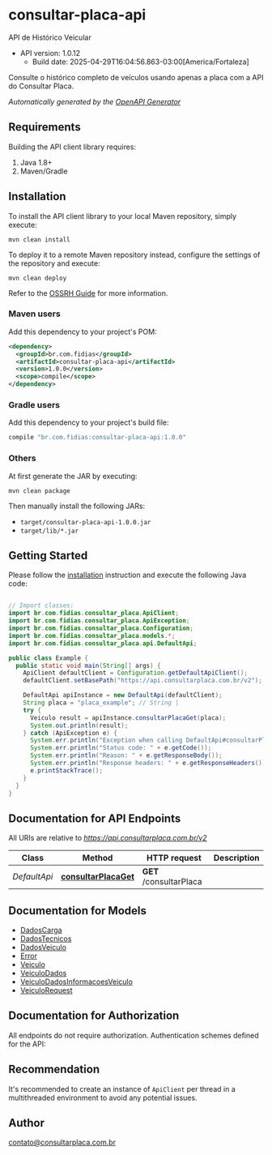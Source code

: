 # consultar-placa-api

API de Histórico Veicular
- API version: 1.0.12
  - Build date: 2025-04-29T16:04:56.863-03:00[America/Fortaleza]

Consulte o histórico completo de veículos usando apenas a placa com a API do Consultar Placa.


*Automatically generated by the [OpenAPI Generator](https://openapi-generator.tech)*


## Requirements

Building the API client library requires:
1. Java 1.8+
2. Maven/Gradle

## Installation

To install the API client library to your local Maven repository, simply execute:

```shell
mvn clean install
```

To deploy it to a remote Maven repository instead, configure the settings of the repository and execute:

```shell
mvn clean deploy
```

Refer to the [OSSRH Guide](http://central.sonatype.org/pages/ossrh-guide.html) for more information.

### Maven users

Add this dependency to your project's POM:

```xml
<dependency>
  <groupId>br.com.fidias</groupId>
  <artifactId>consultar-placa-api</artifactId>
  <version>1.0.0</version>
  <scope>compile</scope>
</dependency>
```

### Gradle users

Add this dependency to your project's build file:

```groovy
compile "br.com.fidias:consultar-placa-api:1.0.0"
```

### Others

At first generate the JAR by executing:

```shell
mvn clean package
```

Then manually install the following JARs:

* `target/consultar-placa-api-1.0.0.jar`
* `target/lib/*.jar`

## Getting Started

Please follow the [installation](#installation) instruction and execute the following Java code:

```java

// Import classes:
import br.com.fidias.consultar_placa.ApiClient;
import br.com.fidias.consultar_placa.ApiException;
import br.com.fidias.consultar_placa.Configuration;
import br.com.fidias.consultar_placa.models.*;
import br.com.fidias.consultar_placa.api.DefaultApi;

public class Example {
  public static void main(String[] args) {
    ApiClient defaultClient = Configuration.getDefaultApiClient();
    defaultClient.setBasePath("https://api.consultarplaca.com.br/v2");

    DefaultApi apiInstance = new DefaultApi(defaultClient);
    String placa = "placa_example"; // String | 
    try {
      Veiculo result = apiInstance.consultarPlacaGet(placa);
      System.out.println(result);
    } catch (ApiException e) {
      System.err.println("Exception when calling DefaultApi#consultarPlacaGet");
      System.err.println("Status code: " + e.getCode());
      System.err.println("Reason: " + e.getResponseBody());
      System.err.println("Response headers: " + e.getResponseHeaders());
      e.printStackTrace();
    }
  }
}

```

## Documentation for API Endpoints

All URIs are relative to *https://api.consultarplaca.com.br/v2*

Class | Method | HTTP request | Description
------------ | ------------- | ------------- | -------------
*DefaultApi* | [**consultarPlacaGet**](docs/DefaultApi.md#consultarPlacaGet) | **GET** /consultarPlaca | 


## Documentation for Models

 - [DadosCarga](docs/DadosCarga.md)
 - [DadosTecnicos](docs/DadosTecnicos.md)
 - [DadosVeiculo](docs/DadosVeiculo.md)
 - [Error](docs/Error.md)
 - [Veiculo](docs/Veiculo.md)
 - [VeiculoDados](docs/VeiculoDados.md)
 - [VeiculoDadosInformacoesVeiculo](docs/VeiculoDadosInformacoesVeiculo.md)
 - [VeiculoRequest](docs/VeiculoRequest.md)


## Documentation for Authorization

All endpoints do not require authorization.
Authentication schemes defined for the API:

## Recommendation

It's recommended to create an instance of `ApiClient` per thread in a multithreaded environment to avoid any potential issues.

## Author

contato@consultarplaca.com.br

